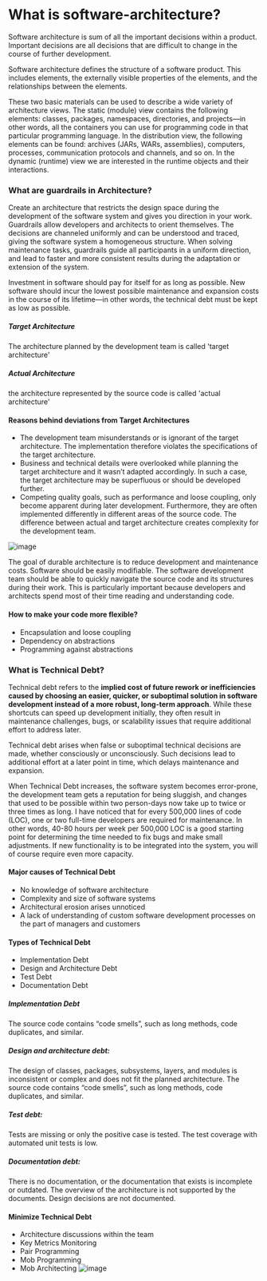 # What is software-architecture?
Software architecture is sum of all the important decisions within a product. Important decisions are all decisions that are difficult to change in the course of further development.

Software architecture defines the structure of a software product. This includes elements, the externally visible properties of the elements, and the relationships between the elements.

These two basic materials can be used to describe a wide variety of architecture views. The static (module) view contains the following elements: classes, packages, namespaces, directories, and projects—in other words, all the containers you can use for programming code in that particular programming language. In the distribution view, the following elements can be found: archives (JARs, WARs, assemblies), computers, processes, communication protocols and channels, and so on. In the dynamic (runtime) view we are interested in the runtime objects and their interactions.

### What are guardrails in Architecture?
Create an architecture that restricts the design space during the development of the software system and gives you direction in your work. Guardrails allow developers and architects to orient themselves. The decisions are channeled uniformly and can be understood and traced, giving the software system a homogeneous structure. When solving maintenance tasks, guardrails guide all participants in a uniform direction, and lead to faster and more consistent results during the adaptation or extension of the system.

Investment in software should pay for itself for as long as possible. New software should incur the lowest possible maintenance and expansion costs in the course of its lifetime—in other words, the technical debt must be kept as low as possible. 

##### Target Architecture
The architecture planned by the development team is called 'target architecture'

##### Actual Architecture
the architecture represented by the source code is called 'actual architecture'

#### Reasons behind deviations from Target Architectures
* The development team misunderstands or is ignorant of the target architecture. The implementation therefore violates the specifications of the target architecture. 
* Business and technical details were overlooked while planning the target architecture and it wasn’t adapted accordingly. In such a case, the target architecture may be superfluous or should be developed further.
* Competing quality goals, such as performance and loose coupling, only become apparent during later development. Furthermore, they are often implemented differently in different areas of the source code.
The difference between actual and target architecture creates complexity for the development team.

![image](https://github.com/user-attachments/assets/6978d3f4-755d-4bbd-a3b2-2ae40fd43e0a)

The goal of durable architecture is to reduce development and maintenance costs. Software should be easily modifiable. The software development team should be able to quickly navigate the source code and its structures during their work. This is particularly important because developers and architects spend most of their time reading and understanding code.

#### How to make your code more flexible?
* Encapsulation and loose coupling
* Dependency on abstractions
* Programming against abstractions 

### What is Technical Debt?
Technical debt refers to the <b>implied cost of future rework or inefficiencies caused by choosing an easier, quicker, or suboptimal solution in software development instead of a more robust, long-term approach</b>. While these shortcuts can speed up development initially, they often result in maintenance challenges, bugs, or scalability issues that require additional effort to address later.

Technical debt arises when false or suboptimal technical decisions are made, whether consciously or unconsciously. Such decisions lead to additional effort at a later point in time, which delays maintenance and expansion. 

When Technical Debt increases, the software system becomes error-prone, the development team gets a reputation for being sluggish, and changes that used to be possible within two person-days now take up to twice or three times as long.
 I have noticed that for every 500,000 lines of code (LOC), one or two full-time developers are required for maintenance. In other words, 40-80 hours per week per 500,000 LOC is a good starting point for determining the time needed to fix bugs and make small adjustments. If new functionality is to be integrated into the system, you will of course require even more capacity.

 #### Major causes of Technical Debt
 * No knowledge of software architecture
 * Complexity and size of software systems
 * Architectural erosion arises unnoticed
 * A lack of understanding of custom software development processes on the part of managers and customers

#### Types of Technical Debt
* Implementation Debt
* Design and Architecture Debt
* Test Debt
* Documentation Debt

##### Implementation Debt  
The source code contains “code smells”, such as long methods, code duplicates, and similar.

##### Design and architecture debt: 
The design of classes, packages, subsystems, layers, and modules is inconsistent or complex and does not fit the planned architecture. The source code contains “code smells”, such as long methods, code duplicates, and similar.

##### Test debt: 
Tests are missing or only the positive case is tested. The test coverage with automated unit tests is low. 
##### Documentation debt: 
There is no documentation, or the documentation that exists is incomplete or outdated. The overview of the architecture is not supported by the documents. Design decisions are not documented.

#### Minimize Technical Debt
* Architecture discussions within the team
* Key Metrics Monitoring
* Pair Programming
* Mob Programming
* Mob Architecting
![image](https://github.com/user-attachments/assets/05ab0b30-d86f-42c1-8c60-1e0533dd304d)

